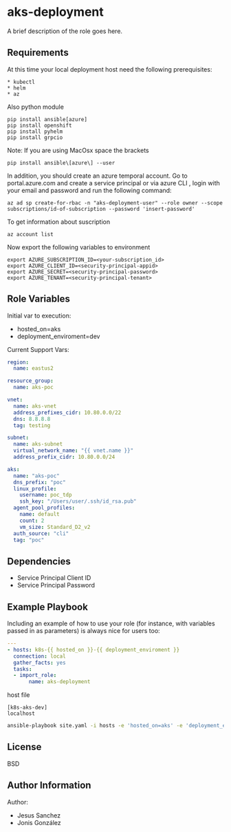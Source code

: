 aks-deployment
=========

A brief description of the role goes here.

Requirements
------------
At this time your local deployment host need the following prerequisites:

```
* kubectl
* helm
* az
```
Also python module
```
pip install ansible[azure]
pip install openshift
pip install pyhelm
pip install grpcio
```
Note: If you are using MacOsx space the brackets

```
pip install ansible\[azure\] --user
```

In addition, you should create an azure temporal account. Go to portal.azure.com and create a service principal or via azure CLI , login with your email and password and run the following command:

```
az ad sp create-for-rbac -n "aks-deployment-user" --role owner --scope subscriptions/id-of-subscription --password 'insert-password'
```
To get information about suscription
```
az account list
```

Now export the following variables to environment
```
export AZURE_SUBSCRIPTION_ID=<your-subscription_id>
export AZURE_CLIENT_ID=<security-principal-appid>
export AZURE_SECRET=<security-principal-password>
export AZURE_TENANT=<security-principal-tenant>
```

Role Variables
--------------
Initial var to execution:
* hosted_on=aks 
* deployment_enviroment=dev

Current Support Vars:
```yaml
region:
  name: eastus2

resource_group:
  name: aks-poc

vnet:
  name: aks-vnet
  address_prefixes_cidr: 10.80.0.0/22
  dns: 8.8.8.8
  tag: testing

subnet:
  name: aks-subnet
  virtual_network_name: "{{ vnet.name }}"
  address_prefix_cidr: 10.80.0.0/24

aks:
  name: "aks-poc"
  dns_prefix: "poc"
  linux_profile:
    username: poc_tdp
    ssh_key: "/Users/user/.ssh/id_rsa.pub"
  agent_pool_profiles:
    name: default
    count: 2
    vm_size: Standard_D2_v2
  auth_source: "cli"
  tag: "poc"
```
Dependencies
------------
* Service Principal Client ID
* Service Principal Password

Example Playbook
----------------

Including an example of how to use your role (for instance, with variables passed in as parameters) is always nice for users too:
```yaml
---
- hosts: k8s-{{ hosted_on }}-{{ deployment_enviroment }}
  connection: local
  gather_facts: yes  
  tasks:
  - import_role:
       name: aks-deployment
```
host file

```
[k8s-aks-dev]
localhost
```

```bash
ansible-playbook site.yaml -i hosts -e 'hosted_on=aks' -e 'deployment_enviroment=dev'
```

License
-------

BSD

Author Information
------------------
Author: 
* Jesus Sanchez
* Jonis González